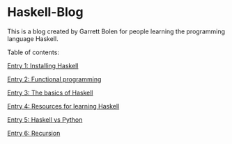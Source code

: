 # Haskell-Blog
This is a blog created by Garrett Bolen for people learning the programming language Haskell.

Table of contents:

[Entry 1: Installing Haskell](https://github.com/garrettbolen/Haskell-Blog/blob/main/Entry1.md)

[Entry 2: Functional programming](https://github.com/garrettbolen/Haskell-Blog/blob/main/Entry2.md)

[Entry 3: The basics of Haskell](https://github.com/garrettbolen/Haskell-Blog/blob/main/Entry3.md)

[Entry 4: Resources for learning Haskell](https://github.com/garrettbolen/Haskell-Blog/blob/main/Entry4.md)

[Entry 5: Haskell vs Python](https://github.com/garrettbolen/Haskell-Blog/blob/main/Entry5.md)

[Entry 6: Recursion](https://github.com/garrettbolen/Haskell-Blog/blob/main/Entry6.md)

